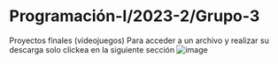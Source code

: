 # Programación-I/2023-2/Grupo-3
Proyectos finales (videojuegos)
Para acceder a un archivo y realizar su descarga solo clickea en la siguiente sección
![image](https://github.com/SantiCasta18/Programaci-n-I-2023-2-Grupo-3-/assets/152407725/c8ce1884-7341-40a4-ae38-a53f1fe0d0c9)
